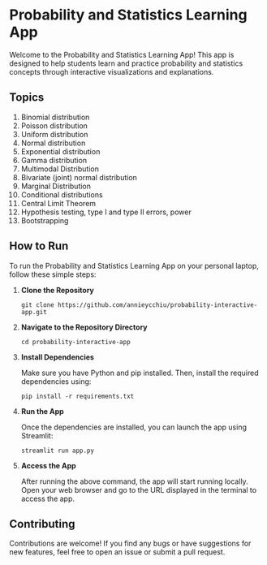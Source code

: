 # Probability and Statistics Learning App

Welcome to the Probability and Statistics Learning App! This app is designed to help students learn and practice probability and statistics concepts through interactive visualizations and explanations.

## Topics

1. Binomial distribution
2. Poisson distribution
3. Uniform distribution
4. Normal distribution
5. Exponential distribution
6. Gamma distribution
7. Multimodal Distribution
8. Bivariate (joint) normal distribution
9. Marginal Distribution
10. Conditional distributions
11. Central Limit Theorem
12. Hypothesis testing, type I and type II errors, power
13. Bootstrapping

## How to Run

To run the Probability and Statistics Learning App on your personal laptop, follow these simple steps:

1. **Clone the Repository**

   ```
   git clone https://github.com/annieycchiu/probability-interactive-app.git
   ```

2. **Navigate to the Repository Directory**

   ```
   cd probability-interactive-app
   ```

3. **Install Dependencies**

   Make sure you have Python and pip installed. Then, install the required dependencies using:

   ```
   pip install -r requirements.txt
   ```

4. **Run the App**

   Once the dependencies are installed, you can launch the app using Streamlit:

   ```
   streamlit run app.py
   ```

5. **Access the App**

   After running the above command, the app will start running locally. Open your web browser and go to the URL displayed in the terminal to access the app.

## Contributing

Contributions are welcome! If you find any bugs or have suggestions for new features, feel free to open an issue or submit a pull request.

